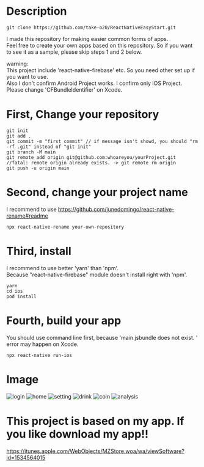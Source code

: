 # Description

```
git clone https://github.com/take-o20/ReactNativeEasyStart.git
```

I made this repository for making easier common forms of apps.  
Feel free to create your own apps based on this repository.
So if you want to see it as a sample, please skip steps 1 and 2 below.

warning:  
This project include 'react-native-firebase' etc. So you need other set up if you want to use.  
Also I don't confirm Android Project works. I confirm only iOS Project.
Please change 'CFBundleIdentifier' on Xcode.

# First, Change your repository

```
git init
git add .
git commit -m "first commit" // if message isn't showd, you should "rm -rf .git" instead of "git init"
git branch -M main
git remote add origin git@github.com:whoareyou/yourProject.git
//fatal: remote origin already exists. -> git remote rm origin
git push -u origin main
```

# Second, change your project name

I recommend to use https://github.com/junedomingo/react-native-rename#readme

```
npx react-native-rename your-own-repository
```

# Third, install

I recommend to use better 'yarn' than 'npm'.  
Because "react-native-firebase" module doesn't install right with 'npm'.

```
yarn
cd ios
pod install
```

# Fourth, build your app

You should use command line first, because 'main.jsbundle does not exist. ' error may happen on Xcode.

```
npx react-native run-ios
```
# Image

![login](https://user-images.githubusercontent.com/38968851/95518585-55c13280-09fe-11eb-8927-89acf583c659.png)
![home](https://user-images.githubusercontent.com/38968851/95518588-5659c900-09fe-11eb-8333-3963316ab117.png)
![setting](https://user-images.githubusercontent.com/38968851/95518590-56f25f80-09fe-11eb-9c5d-26d9d8fa5870.png)
![drink](https://user-images.githubusercontent.com/38968851/95518591-578af600-09fe-11eb-85af-bb184de8fdeb.png)
![coin](https://user-images.githubusercontent.com/38968851/95518592-578af600-09fe-11eb-8507-ae9607a62571.png)
![analysis](https://user-images.githubusercontent.com/38968851/95518593-58238c80-09fe-11eb-8bc9-82b6a66c6863.png)


# This project is based on my app. If you like download my app!!

https://itunes.apple.com/WebObjects/MZStore.woa/wa/viewSoftware?id=1534564015

